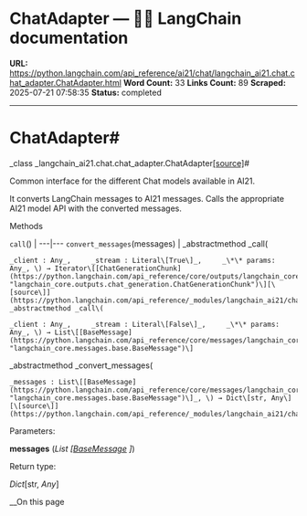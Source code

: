 # ChatAdapter — 🦜🔗 LangChain  documentation

**URL:** https://python.langchain.com/api_reference/ai21/chat/langchain_ai21.chat.chat_adapter.ChatAdapter.html
**Word Count:** 33
**Links Count:** 89
**Scraped:** 2025-07-21 07:58:35
**Status:** completed

---

# ChatAdapter\#

_class _langchain\_ai21.chat.chat\_adapter.ChatAdapter[\[source\]](https://python.langchain.com/api_reference/_modules/langchain_ai21/chat/chat_adapter.html#ChatAdapter)\#     

Common interface for the different Chat models available in AI21.

It converts LangChain messages to AI21 messages. Calls the appropriate AI21 model API with the converted messages.

Methods

`call`\(\) |    ---|---   `convert_messages`\(messages\) |       _abstractmethod _call\(

    _client : Any_,     _stream : Literal\[True\]_,     _\*\* params: Any_, \) → Iterator\[[ChatGenerationChunk](https://python.langchain.com/api_reference/core/outputs/langchain_core.outputs.chat_generation.ChatGenerationChunk.html#langchain_core.outputs.chat_generation.ChatGenerationChunk "langchain_core.outputs.chat_generation.ChatGenerationChunk")\][\[source\]](https://python.langchain.com/api_reference/_modules/langchain_ai21/chat/chat_adapter.html#ChatAdapter.call)\# _abstractmethod _call\(

    _client : Any_,     _stream : Literal\[False\]_,     _\*\* params: Any_, \) → List\[[BaseMessage](https://python.langchain.com/api_reference/core/messages/langchain_core.messages.base.BaseMessage.html#langchain_core.messages.base.BaseMessage "langchain_core.messages.base.BaseMessage")\]     

_abstractmethod _convert\_messages\(

    _messages : List\[[BaseMessage](https://python.langchain.com/api_reference/core/messages/langchain_core.messages.base.BaseMessage.html#langchain_core.messages.base.BaseMessage "langchain_core.messages.base.BaseMessage")\]_, \) → Dict\[str, Any\][\[source\]](https://python.langchain.com/api_reference/_modules/langchain_ai21/chat/chat_adapter.html#ChatAdapter.convert_messages)\#     

Parameters:     

**messages** \(_List_ _\[_[_BaseMessage_](https://python.langchain.com/api_reference/core/messages/langchain_core.messages.base.BaseMessage.html#langchain_core.messages.base.BaseMessage "langchain_core.messages.base.BaseMessage") _\]_\)

Return type:     

_Dict_\[str, _Any_\]

__On this page
